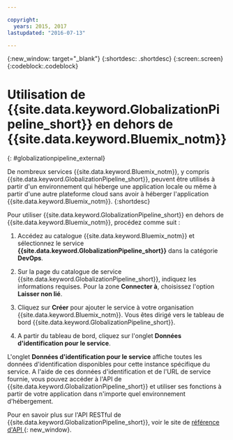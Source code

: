 ```yaml
---

copyright:
  years: 2015, 2017
lastupdated: "2016-07-13"

---
```


{:new_window: target="_blank"}
{:shortdesc: .shortdesc}
{:screen:.screen}
{:codeblock:.codeblock}

# Utilisation de {{site.data.keyword.GlobalizationPipeline_short}} en dehors de {{site.data.keyword.Bluemix_notm}}
{: #globalizationpipeline_external}


De nombreux services {{site.data.keyword.Bluemix_notm}}, y compris {{site.data.keyword.GlobalizationPipeline_short}}, peuvent être utilisés à partir d'un environnement qui héberge une application locale ou même à partir d'une autre plateforme cloud sans avoir à héberger l'application {{site.data.keyword.Bluemix_notm}}.
{:shortdesc}

Pour utiliser {{site.data.keyword.GlobalizationPipeline_short}} en dehors de {{site.data.keyword.Bluemix_notm}}, procédez comme suit :

1. Accédez au catalogue {{site.data.keyword.Bluemix_notm}} et sélectionnez le service **{{site.data.keyword.GlobalizationPipeline_short}}** dans la catégorie **DevOps**.

2. Sur la page du catalogue de service {{site.data.keyword.GlobalizationPipeline_short}}, indiquez les informations requises.  Pour la zone **Connecter à**, choisissez l'option **Laisser non lié**.

3. Cliquez sur **Créer** pour ajouter le service à votre organisation {{site.data.keyword.Bluemix_notm}}.  Vous êtes dirigé vers le tableau de bord {{site.data.keyword.GlobalizationPipeline_short}}.

4. A partir du tableau de bord, cliquez sur l'onglet **Données d'identification pour le service**.  

L'onglet **Données d'identification pour le service** affiche toutes les données d'identification disponibles pour cette instance spécifique du service.  A l'aide de ces données d'identification et de l'URL de service fournie, vous pouvez accéder à l'API de {{site.data.keyword.GlobalizationPipeline_short}} et utiliser ses fonctions à partir de votre application dans n'importe quel environnement d'hébergement.

Pour en savoir plus sur l'API RESTful de {{site.data.keyword.GlobalizationPipeline_short}}, voir le site de [référence d'API ](https://gp-rest.ng.bluemix.net/translate/swagger/index.html){: new_window}.
